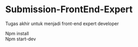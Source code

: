 # Submission-FrontEnd-Expert
Tugas akhir untuk menjadi front-end expert developer

Npm install <br>
Npm start-dev

